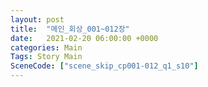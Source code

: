```yaml
---
layout: post
title:  "메인_회상_001~012장"
date:   2021-02-20 06:00:00 +0000
categories: Main
Tags: Story Main
SceneCode: ["scene_skip_cp001-012_q1_s10"]
---
```

